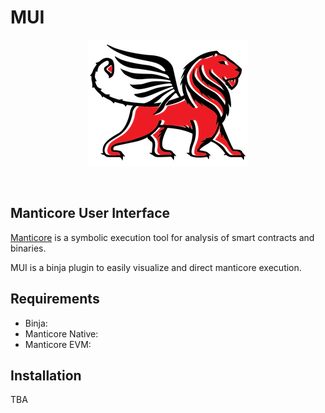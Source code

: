 # MUI
<p align="center">
  <img src="https://raw.githubusercontent.com/trailofbits/manticore/master/docs/images/manticore.png" width="256" title="Manticore">
</p>
<br />

## Manticore User Interface

[Manticore](https://github.com/trailofbits/manticore) is a symbolic execution tool for analysis of smart contracts and binaries.

MUI is a binja plugin to easily visualize and direct manticore execution.


## Requirements
* Binja:
* Manticore Native: 
* Manticore EVM:

## Installation

TBA